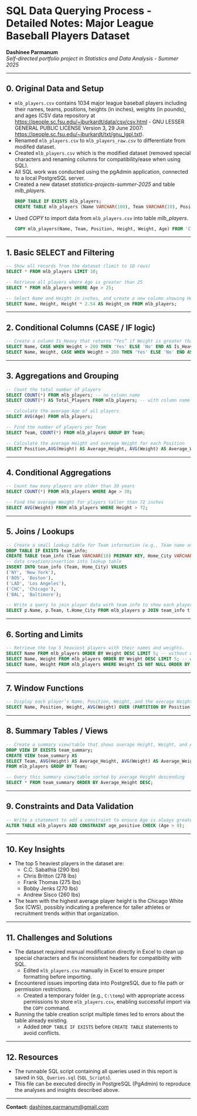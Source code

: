 # SQL Data Querying Process - Detailed Notes: Major League Baseball Players Dataset

**Dashinee Parmanum**  
*Self-directed portfolio project in Statistics and Data Analysis - Summer 2025*

---
## 0. Original Data and Setup
- `mlb_players.csv` contains 1034 major league baseball players including their names, teams, positions, heights (in inches), weights (in pounds), and ages (CSV data repository at https://people.sc.fsu.edu/~jburkardt/data/csv/csv.html - GNU LESSER GENERAL PUBLIC LICENSE Version 3, 29 June 2007: https://people.sc.fsu.edu/~jburkardt/txt/gnu_lgpl.txt).
- Renamed `mlb_players.csv` to `mlb_players_raw.csv` to differentiate from modifed dataset.
- Created `mlb_players.csv` which is the modified dataset (removed special characters and renaming columns for compatibility/ease when using SQL).
- All SQL work was conducted using the pgAdmin application, connected to a local PostgreSQL server.
- Created a new dataset *statistics-projects-summer-2025* and table *mlb_players*.
  ```sql
  DROP TABLE IF EXISTS mlb_players;
  CREATE TABLE mlb_players (Name VARCHAR(100), Team VARCHAR(10), Position VARCHAR(20), Height INT, Weight INT, Age FLOAT);
  ```
- Used *COPY* to import data from `mlb_players.csv` into table *mlb_players*.
  ```sql
  COPY mlb_players(Name, Team, Position, Height, Weight, Age) FROM 'C:\temp\mlb_players.csv' DELIMITER ',' CSV HEADER;
  ```
  
---
## 1. Basic SELECT and Filtering
```sql
-- Show all records from the dataset (limit to 10 rows)
SELECT * FROM mlb_players LIMIT 10;

-- Retrieve all players where Age is greater than 25
SELECT * FROM mlb_players WHERE Age > 25;

-- Select Name and Height in inches, and create a new column showing Height in centimeters (1 inch = 2.54 cm)
SELECT Name, Height, Height * 2.54 AS Height_cm FROM mlb_players;
```

---
## 2. Conditional Columns (CASE / IF logic)
```sql
-- Create a column Is_Heavy that returns “Yes” if Weight is greater than 200 pounds, otherwise “No"
SELECT Name, CASE WHEN Weight > 200 THEN 'Yes' ELSE 'No' END AS Is_Heavy FROM mlb_players; -- doesn't show weight
SELECT Name, Weight, CASE WHEN Weight > 200 THEN 'Yes' ELSE 'No' END AS Is_Heavy FROM mlb_players; -- shows weight
```

---
## 3. Aggregations and Grouping
```sql
-- Count the total number of players
SELECT COUNT(*) FROM mlb_players; -- no column name
SELECT COUNT(*) AS Total_Players FROM mlb_players; -- with column name

-- Calculate the average Age of all players
SELECT AVG(Age) FROM mlb_players;

-- Find the number of players per Team
SELECT Team, COUNT(*) FROM mlb_players GROUP BY Team;

-- Calculate the average Height and average Weight for each Position
SELECT Position,AVG(Height) AS Average_Height, AVG(Weight) AS Average_Weight FROM mlb_players GROUP BY Position;
```

---
## 4. Conditional Aggregations
```sql
-- Count how many players are older than 30 years
SELECT COUNT(*) FROM mlb_players WHERE Age > 30;

-- Find the average Weight for players taller than 72 inches
SELECT AVG(Weight) FROM mlb_players WHERE Height > 72;
```

---
## 5. Joins / Lookups
```sql
-- Create a small lookup table for Team information (e.g., Team name and Home City)
DROP TABLE IF EXISTS team_info;
CREATE TABLE team_info (Team VARCHAR(10) PRIMARY KEY, Home_City VARCHAR(50));
-- data creation/insertion into lookup table
INSERT INTO team_info (Team, Home_City) VALUES
('NY', 'New York'),
('BOS', 'Boston'),
('LAD', 'Los Angeles'),
('CHC', 'Chicago'),
('BAL', 'Baltimore');

-- Write a query to join player data with team info to show each player’s Name, Team, and Home City
SELECT p.Name, p.Team, t.Home_City FROM mlb_players p JOIN team_info t ON p.Team = t.Team;
```
---
## 6. Sorting and Limits
```sql
-- Retrieve the top 5 heaviest players with their names and weights.
SELECT Name FROM mlb_players ORDER BY Weight DESC LIMIT 5; -- without weight displayed
SELECT Name, Weight FROM mlb_players ORDER BY Weight DESC LIMIT 5; -- with weight displayed
SELECT Name, Weight FROM mlb_players WHERE Weight IS NOT NULL ORDER BY Weight DESC LIMIT 5; -- no blank cell
```

---
## 7. Window Functions
```sql
-- Display each player’s Name, Position, Weight, and the average Weight for their Position in the same result
SELECT Name, Position, Weight, AVG(Weight) OVER (PARTITION BY Position) AS Average_Weight_Position FROM mlb_players;
```
---
## 8. Summary Tables / Views
```sql
-- Create a summary view/table that shows average Height, Weight, and Age grouped by Team
DROP VIEW IF EXISTS team_summary;
CREATE VIEW team_summary AS
SELECT Team, AVG(Height) AS Average_Height, AVG(Weight) AS Average_Weight, AVG(Age) AS Average_Age
FROM mlb_players GROUP BY Team;

-- Query this summary view/table sorted by average Height descending
SELECT * FROM team_summary ORDER BY Average_Height DESC; 
```
---
## 9. Constraints and Data Validation
```sql
-- Write a statement to add a constraint to ensure Age is always greater than zero
ALTER TABLE mlb_players ADD CONSTRAINT age_positive CHECK (Age > 0);
```
---
## 10. Key Insights
- The top 5 heaviest players in the dataset are:
  - C.C. Sabathia (290 lbs)
  - Chris Britton (278 lbs)
  - Frank Thomas (275 lbs)
  - Bobby Jenks (270 lbs)
  - Andrew Sisco (260 lbs)
- The team with the highest average player height is the Chicago White Sox (CWS), possibly indicating a preference for taller athletes or recruitment trends within that organization.

---
## 11. Challenges and Solutions
- The dataset required manual modification directly in Excel to clean up special characters and fix inconsistent headers for compatibility with SQL.
  - Edited `mlb_players.csv` manually in Excel to ensure proper formatting before importing.
- Encountered issues importing data into PostgreSQL due to file path or permission restrictions.
  - Created a temporary folder (e.g., `C:\temp`) with appropriate access permissions to store `mlb_players.csv`, enabling successful import via the `COPY` command.
- Running the table creation script multiple times led to errors about the table already existing.
  - Added `DROP TABLE IF EXISTS` before `CREATE TABLE` statements to avoid conflicts.

---
## 12. Resources
- The runnable SQL script containing all queries used in this report is saved in `SQL_Queries.sql` (`SQL_Scripts`).
- This file can be executed directly in PostgreSQL (PgAdmin) to reproduce the analyses and insights described above.
  
---
**Contact:** dashinee.parmanum@gmail.com
